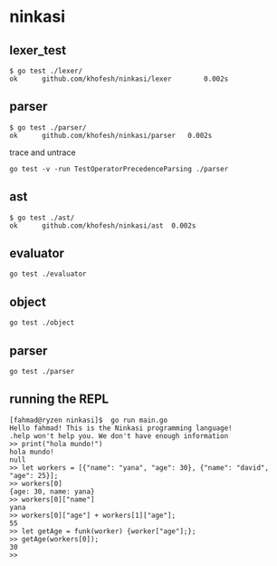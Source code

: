 # ninkasi

## lexer_test

```shell
$ go test ./lexer/
ok      github.com/khofesh/ninkasi/lexer        0.002s
```

## parser

```shell
$ go test ./parser/
ok  	github.com/khofesh/ninkasi/parser	0.002s
```

trace and untrace

```shell
go test -v -run TestOperatorPrecedenceParsing ./parser
```

## ast

```shell
$ go test ./ast/
ok  	github.com/khofesh/ninkasi/ast	0.002s
```

## evaluator

```shell
go test ./evaluator
```

## object

```shell
go test ./object
```

## parser

```shell
go test ./parser
```

## running the REPL

```shell
[fahmad@ryzen ninkasi]$  go run main.go
Hello fahmad! This is the Ninkasi programming language!
.help won't help you. We don't have enough information
>> print("hola mundo!")
hola mundo!
null
>> let workers = [{"name": "yana", "age": 30}, {"name": "david", "age": 25}];
>> workers[0]
{age: 30, name: yana}
>> workers[0]["name"]
yana
>> workers[0]["age"] + workers[1]["age"];
55
>> let getAge = funk(worker) {worker["age"];};
>> getAge(workers[0]);
30
>>
```
